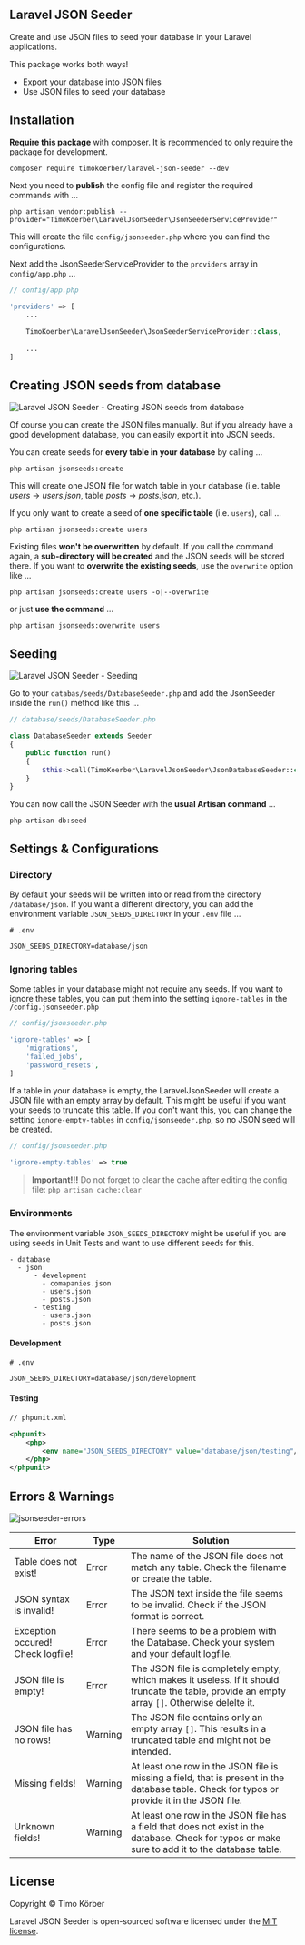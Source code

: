 ## Laravel JSON Seeder

Create and use JSON files to seed your database in your Laravel applications. 

This package works both ways!

- Export your database into JSON files
- Use JSON files to seed your database

## Installation

**Require this package** with composer. It is recommended to only require the package for development.

```shell
composer require timokoerber/laravel-json-seeder --dev
```

Next you need to **publish** the config file and register the required commands with ...   

```shell
php artisan vendor:publish --provider="TimoKoerber\LaravelJsonSeeder\JsonSeederServiceProvider"
```

This will create the file `config/jsonseeder.php` where you can find the configurations.

Next add the JsonSeederServiceProvider to the `providers` array in `config/app.php` ...   

```php
// config/app.php

'providers' => [
    ...
    
    TimoKoerber\LaravelJsonSeeder\JsonSeederServiceProvider::class,
    
    ...
]
```

## Creating JSON seeds from database
![Laravel JSON Seeder - Creating JSON seeds from database](https://user-images.githubusercontent.com/65356688/86143845-3ceadc00-baf5-11ea-956f-d707b88d148c.gif)

Of course you can create the JSON files manually. But if you already have a good development database, you can easily export it into JSON seeds. 

You can create seeds for **every table in your database** by calling ...

```shell
php artisan jsonseeds:create
```
This will create one JSON file for watch table in your database (i.e. table *users* -> *users.json*, table *posts* -> *posts.json*, etc.). 

If you only want to create a seed of **one specific table** (i.e. `users`), call ...

```shell
php artisan jsonseeds:create users
```

Existing files **won't be overwritten** by default. If you call the command again, a **sub-directory will be created** and the JSON seeds will be stored there. 
If you want to **overwrite the existing seeds**, use the `overwrite` option like ...

```shell
php artisan jsonseeds:create users -o|--overwrite
```

or just **use the command** ...

```shell
php artisan jsonseeds:overwrite users
```

## Seeding

![Laravel JSON Seeder - Seeding](https://user-images.githubusercontent.com/65356688/86143769-23e22b00-baf5-11ea-90e6-0631a41d81c4.gif)

Go to your `databas/seeds/DatabaseSeeder.php` and add the JsonSeeder inside the `run()` method like this ...

```php
// database/seeds/DatabaseSeeder.php

class DatabaseSeeder extends Seeder
{
    public function run()
    {
        $this->call(TimoKoerber\LaravelJsonSeeder\JsonDatabaseSeeder::class);
    }
}
```

You can now call the JSON Seeder with the **usual Artisan command** ...

```shell
php artisan db:seed
```

## Settings & Configurations

### Directory

By default your seeds will be written into or read from the directory `/database/json`. If you want a different directory, you can add the environment variable 
`JSON_SEEDS_DIRECTORY` in your `.env` file ...

```
# .env

JSON_SEEDS_DIRECTORY=database/json
```

### Ignoring tables

Some tables in your database might not require any seeds. 
If you want to ignore these tables, you can put them into the setting `ignore-tables` in the `/config.jsonseeder.php`

```php
// config/jsonseeder.php

'ignore-tables' => [
    'migrations',
    'failed_jobs',
    'password_resets',
]
```

If a table in your database is empty, the LaravelJsonSeeder will create a JSON file with an empty array by default. This might be useful if you want your seeds to truncate this table.
If you don't want this, you can change the setting `ignore-empty-tables` in `config/jsonseeder.php`, so no JSON seed will be created.

```php
// config/jsonseeder.php

'ignore-empty-tables' => true
```

> **Important!!!** Do not forget to clear the cache after editing the config file: `php artisan cache:clear`

### Environments

The environment variable `JSON_SEEDS_DIRECTORY` might be useful if you are using seeds in Unit Tests and want to use different seeds for this. 

```
- database
  - json
      - development
        - comapanies.json
        - users.json 
        - posts.json
      - testing
        - users.json
        - posts.json
```
#### Development
```
# .env

JSON_SEEDS_DIRECTORY=database/json/development
```
#### Testing
```xml
// phpunit.xml

<phpunit>
    <php>
        <env name="JSON_SEEDS_DIRECTORY" value="database/json/testing"/>
    </php>
</phpunit>
```

## Errors & Warnings

![jsonseeder-errors](https://user-images.githubusercontent.com/65356688/86142165-2e9bc080-baf3-11ea-99b8-9bef46cd61f2.gif)


| Error | Type | Solution |
| ------| -----| -------- |
| Table does not exist! | Error | The name of the JSON file does not match any table. Check the filename or create the table. |
| JSON syntax is invalid! | Error | The JSON text inside the file seems to be invalid. Check if the JSON format is correct.|
| Exception occured! Check logfile! | Error | There seems to be a problem with the Database. Check your system and your default logfile. |
| JSON file is empty! | Error | The JSON file is completely empty, which makes it useless. If it should truncate the table, provide an empty array `[]`. Otherwise delelte it.|
| JSON file has no rows! | Warning | The JSON file contains only an empty array `[]`. This results in a truncated table and might not be intended. |
| Missing fields! | Warning | At least one row in the JSON file is missing a field, that is present in the database table. Check for typos or provide it in the JSON file. |
| Unknown fields! | Warning | At least one row in the JSON file has a field that does not exist in the database. Check for typos or make sure to add it to the database table. |


## License

Copyright © Timo Körber

Laravel JSON Seeder is open-sourced software licensed under the [MIT license](LICENSE).
